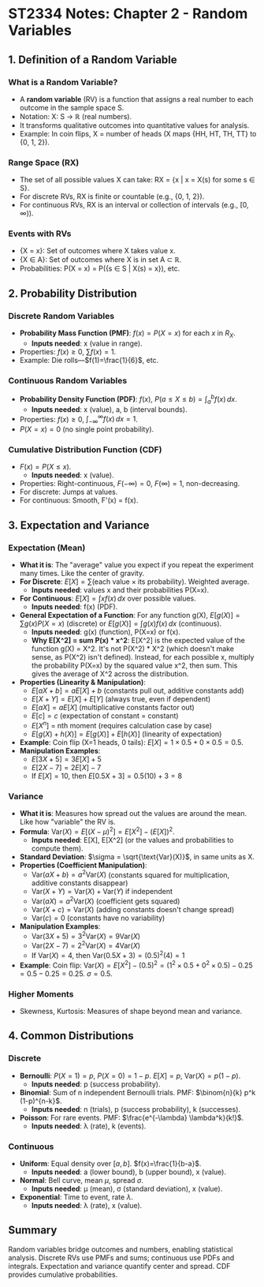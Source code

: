# ST2334 Notes: Chapter 2 - Random Variables

## 1. Definition of a Random Variable

### What is a Random Variable?
- A **random variable** (RV) is a function that assigns a real number to each outcome in the sample space S.
- Notation: X: S → ℝ (real numbers).
- It transforms qualitative outcomes into quantitative values for analysis.
- Example: In coin flips, X = number of heads (X maps {HH, HT, TH, TT} to {0, 1, 2}).

### Range Space (RX)
- The set of all possible values X can take: RX = {x | x = X(s) for some s ∈ S}.
- For discrete RVs, RX is finite or countable (e.g., {0, 1, 2}).
- For continuous RVs, RX is an interval or collection of intervals (e.g., [0, ∞)).

### Events with RVs
- {X = x}: Set of outcomes where X takes value x.
- {X ∈ A}: Set of outcomes where X is in set A ⊂ ℝ.
- Probabilities: P(X = x) = P({s ∈ S | X(s) = x}), etc.

## 2. Probability Distribution

### Discrete Random Variables
- **Probability Mass Function (PMF)**: $f(x) = P(X = x)$ for each $x$ in $R_X$.
  - **Inputs needed**: x (value in range).
- Properties: $f(x) \geq 0$, $\sum f(x) = 1$.
- Example: Die rolls—$f(1)=\frac{1}{6}$, etc.

### Continuous Random Variables
- **Probability Density Function (PDF)**: $f(x)$, $P(a \leq X \leq b) = \int_a^b f(x) \, dx$.
  - **Inputs needed**: x (value), a, b (interval bounds).
- Properties: $f(x) \geq 0$, $\int_{-\infty}^{\infty} f(x) \, dx = 1$.
- $P(X = x) = 0$ (no single point probability).

### Cumulative Distribution Function (CDF)
- $F(x) = P(X \leq x)$.
  - **Inputs needed**: x (value).
- Properties: Right-continuous, $F(-\infty)=0$, $F(\infty)=1$, non-decreasing.
- For discrete: Jumps at values.
- For continuous: Smooth, F'(x) = f(x).

## 3. Expectation and Variance

### Expectation (Mean)
- **What it is**: The "average" value you expect if you repeat the experiment many times. Like the center of gravity.
- **For Discrete**: $E[X] = \sum (\text{each value} \times \text{its probability})$. Weighted average.
  - **Inputs needed**: values x and their probabilities P(X=x).
- **For Continuous**: $E[X] = \int x f(x) \, dx$ over possible values.
  - **Inputs needed**: f(x) (PDF).
- **General Expectation of a Function**: For any function g(X), $E[g(X)] = \sum g(x) P(X=x)$ (discrete) or $E[g(X)] = \int g(x) f(x) \, dx$ (continuous).
  - **Inputs needed**: g(x) (function), P(X=x) or f(x).
  - **Why E[X^2] = sum P(x) * x^2**: E[X^2] is the expected value of the function g(X) = X^2. It's not P(X^2) * X^2 (which doesn't make sense, as P(X^2) isn't defined). Instead, for each possible x, multiply the probability P(X=x) by the squared value x^2, then sum. This gives the average of X^2 across the distribution.
- **Properties (Linearity & Manipulation)**:
  - $E[aX + b] = aE[X] + b$ (constants pull out, additive constants add)
  - $E[X + Y] = E[X] + E[Y]$ (always true, even if dependent)
  - $E[aX] = aE[X]$ (multiplicative constants factor out)
  - $E[c] = c$ (expectation of constant = constant)
  - $E[X^n]$ = nth moment (requires calculation case by case)
  - $E[g(X) + h(X)] = E[g(X)] + E[h(X)]$ (linearity of expectation)
- **Example**: Coin flip (X=1 heads, 0 tails): $E[X] = 1 \times 0.5 + 0 \times 0.5 = 0.5$.
- **Manipulation Examples**:
  - $E[3X + 5] = 3E[X] + 5$
  - $E[2X - 7] = 2E[X] - 7$
  - If $E[X] = 10$, then $E[0.5X + 3] = 0.5(10) + 3 = 8$

### Variance
- **What it is**: Measures how spread out the values are around the mean. Like how "variable" the RV is.
- **Formula**: $\text{Var}(X) = E[(X - \mu)^2] = E[X^2] - (E[X])^2$.
  - **Inputs needed**: E[X], E[X^2] (or the values and probabilities to compute them).
- **Standard Deviation**: $\sigma = \sqrt{\text{Var}(X)}$, in same units as X.
- **Properties (Coefficient Manipulation)**:
  - $\text{Var}(aX + b) = a^2 \text{Var}(X)$ (constants squared for multiplication, additive constants disappear)
  - $\text{Var}(X + Y) = \text{Var}(X) + \text{Var}(Y)$ if independent
  - $\text{Var}(aX) = a^2 \text{Var}(X)$ (coefficient gets squared)
  - $\text{Var}(X + c) = \text{Var}(X)$ (adding constants doesn't change spread)
  - $\text{Var}(c) = 0$ (constants have no variability)
- **Manipulation Examples**:
  - $\text{Var}(3X + 5) = 3^2 \text{Var}(X) = 9\text{Var}(X)$
  - $\text{Var}(2X - 7) = 2^2 \text{Var}(X) = 4\text{Var}(X)$
  - If $\text{Var}(X) = 4$, then $\text{Var}(0.5X + 3) = (0.5)^2(4) = 1$
- **Example**: Coin flip: $\text{Var}(X) = E[X^2] - (0.5)^2 = (1^2 \times 0.5 + 0^2 \times 0.5) - 0.25 = 0.5 - 0.25 = 0.25$. $\sigma=0.5$.

### Higher Moments
- Skewness, Kurtosis: Measures of shape beyond mean and variance.

## 4. Common Distributions

### Discrete
- **Bernoulli**: $P(X=1)=p$, $P(X=0)=1-p$. $E[X]=p$, $\text{Var}(X)=p(1-p)$.
  - **Inputs needed**: p (success probability).
- **Binomial**: Sum of n independent Bernoulli trials. PMF: $\binom{n}{k} p^k (1-p)^{n-k}$.
  - **Inputs needed**: n (trials), p (success probability), k (successes).
- **Poisson**: For rare events. PMF: $\frac{e^{-\lambda} \lambda^k}{k!}$.
  - **Inputs needed**: λ (rate), k (events).

### Continuous
- **Uniform**: Equal density over $[a,b]$. $f(x)=\frac{1}{b-a}$.
  - **Inputs needed**: a (lower bound), b (upper bound), x (value).
- **Normal**: Bell curve, mean $\mu$, spread $\sigma$.
  - **Inputs needed**: μ (mean), σ (standard deviation), x (value).
- **Exponential**: Time to event, rate $\lambda$.
  - **Inputs needed**: λ (rate), x (value).

## Summary
Random variables bridge outcomes and numbers, enabling statistical analysis. Discrete RVs use PMFs and sums; continuous use PDFs and integrals. Expectation and variance quantify center and spread. CDF provides cumulative probabilities.